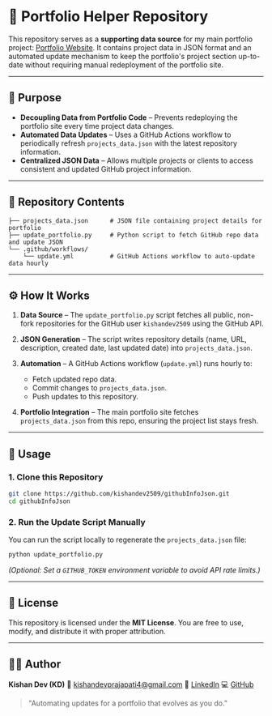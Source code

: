 # 📂 Portfolio Helper Repository

This repository serves as a **supporting data source** for my main portfolio project: [Portfolio Website](https://github.com/kishandev2509/portfolio). It contains project data in JSON format and an automated update mechanism to keep the portfolio's project section up-to-date without requiring manual redeployment of the portfolio site.

---

## 📌 Purpose

* **Decoupling Data from Portfolio Code** – Prevents redeploying the portfolio site every time project data changes.
* **Automated Data Updates** – Uses a GitHub Actions workflow to periodically refresh `projects_data.json` with the latest repository information.
* **Centralized JSON Data** – Allows multiple projects or clients to access consistent and updated GitHub project information.

---

## 📁 Repository Contents

```
├── projects_data.json      # JSON file containing project details for portfolio
├── update_portfolio.py     # Python script to fetch GitHub repo data and update JSON
└── .github/workflows/
    └── update.yml          # GitHub Actions workflow to auto-update data hourly
```

---

## ⚙️ How It Works

1. **Data Source** – The `update_portfolio.py` script fetches all public, non-fork repositories for the GitHub user `kishandev2509` using the GitHub API.
2. **JSON Generation** – The script writes repository details (name, URL, description, created date, last updated date) into `projects_data.json`.
3. **Automation** – A GitHub Actions workflow (`update.yml`) runs hourly to:

   * Fetch updated repo data.
   * Commit changes to `projects_data.json`.
   * Push updates to this repository.
4. **Portfolio Integration** – The main portfolio site fetches `projects_data.json` from this repo, ensuring the project list stays fresh.

---

## 🚀 Usage

### 1. Clone this Repository

```bash
git clone https://github.com/kishandev2509/githubInfoJson.git
cd githubInfoJson
```

### 2. Run the Update Script Manually

You can run the script locally to regenerate the `projects_data.json` file:

```bash
python update_portfolio.py
```

*(Optional: Set a `GITHUB_TOKEN` environment variable to avoid API rate limits.)*

---

## 📜 License

This repository is licensed under the **MIT License**. You are free to use, modify, and distribute it with proper attribution.

---

## 🙋‍♂️ Author

**Kishan Dev (KD)**
📧 [kishandevprajapati4@gmail.com](mailto:kishandevprajapati4@gmail.com)
🔗 [LinkedIn](https://linkedin.com/in/kishandev2509)
💻 [GitHub](https://github.com/kishandev2509)

> "Automating updates for a portfolio that evolves as you do."
